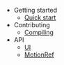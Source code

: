 - Getting started
  - [Quick start](guide/quickstart.md)
- Contributing
  - [Compiling](contributing/compiling.md)
- API
  - [UI](api/ui.md)
  - [MotionRef](api/motion_ref.md)